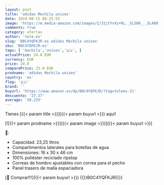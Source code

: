 ```yaml
---
layout: post
title: 'adidas Mochila unisex'
date: 2024-08-15 08:25:53
image: 'https://m.media-amazon.com/images/I/31jtYvXz+RL._SL500_._SL400_.jpg'
comments: true
category: ofertas
author: 'tole.es'
slug: 'B0C4YQFKJR-es adidas Mochila unisex'
sku: 'B0C4YQFKJR-es'
tags: [ 'mochila','unisex','🇪🇸', ]
actualPrice: 24.0 EUR
currency: EUR
price: 24.0
comparePrice: 33.0 EUR
prodname: 'adidas Mochila unisex'
country: 'es'
flag: '🇪🇸'
brand: ''
buyurl: 'https://www.amazon.es/dp/B0C4YQFKJR/?tag=tolees-21'
descuento: '27.27'
average: '20.225'
---
```


Tienes [{{< param title >}}]({{< param buyurl >}}) aqui!

[![{{< param prodname >}}]({{< param image >}})]({{< param buyurl >}})

🔎:

- Capacidad: 23,25 litros
- Compartimentos laterales para botellas de agua
- Dimensiones: 16 x 30 x 46 cm
- 100% poliéster reciclado ripstop
- Correas de hombro ajustables con correa para el pecho
- Panel trasero de malla espaciadora

[🛒 Comprar!!!]({{< param buyurl >}})
{{<world>}}B0C4YQFKJR{{</world>}}
